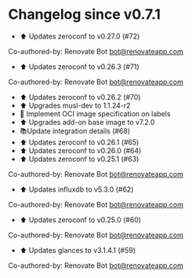 # Changelog since v0.7.1
- ⬆ Updates zeroconf to v0.27.0 (#72)

Co-authored-by: Renovate Bot <bot@renovateapp.com> 
- ⬆ Updates zeroconf to v0.26.3 (#71)

Co-authored-by: Renovate Bot <bot@renovateapp.com> 
- ⬆ Updates zeroconf to v0.26.2 (#70) 
- ⬆ Upgrades musl-dev to 1.1.24-r2 
- 🔨 Implement OCI image specification on labels 
- ⬆ Upgrades add-on base image to v7.2.0 
- 📚Update integration details (#68) 
- ⬆ Updates zeroconf to v0.26.1 (#65) 
- ⬆ Updates zeroconf to v0.26.0 (#64) 
- ⬆ Updates zeroconf to v0.25.1 (#63)

Co-authored-by: Renovate Bot <bot@renovateapp.com> 
- ⬆ Updates influxdb to v5.3.0 (#62)

Co-authored-by: Renovate Bot <bot@renovateapp.com> 
- ⬆ Updates zeroconf to v0.25.0 (#60)

Co-authored-by: Renovate Bot <bot@renovateapp.com> 
- ⬆ Updates glances to v3.1.4.1 (#59)

Co-authored-by: Renovate Bot <bot@renovateapp.com> 
